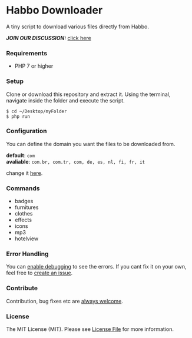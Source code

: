 # Habbo Downloader
A tiny script to download various files directly from Habbo.

***JOIN OUR DISCUSSION:*** [click here](https://github.com/higoka/habbo-downloader/issues/5)

### Requirements
- PHP 7 or higher

### Setup
Clone or download this repository and extract it. Using the terminal, navigate inside the folder and execute the script.

```shell
$ cd ~/Desktop/myFolder
$ php run
```

### Configuration
You can define the domain you want the files to be downloaded from.

**default**: ```com```  
**avaliable**: ```com.br, com.tr, com, de, es, nl, fi, fr, it```

change it [here](https://github.com/higoka/habbo-downloader/blob/master/run#L4-L7).

### Commands
- badges
- furnitures
- clothes
- effects
- icons
- mp3
- hotelview

### Error Handling
You can [enable debugging](https://github.com/higoka/habbo-downloader/blob/master/run#L9-L12) to see the errors. If you cant fix it on your own, feel free to [create an issue](https://github.com/higoka/habbo-downloader/issues/new). 

### Contribute
Contribution, bug fixes etc are [always welcome](https://github.com/higoka/habbo-downloader/issues/new).

### License
The MIT License (MIT).
Please see [License File](https://github.com/higoka/habbo-downloader/blob/master/LICENSE) for more information.
